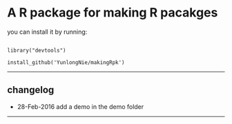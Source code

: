 # A R package for making R pacakges

you can install it by running: 

```

library("devtools")

install_github('YunlongNie/makingRpk')

```

----
## changelog
* 28-Feb-2016 add a demo in the demo folder

----
